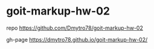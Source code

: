 # goit-markup-hw-02

repo https://github.com/Dmytro78/goit-markup-hw-02

gh-page https://dmytro78.github.io/goit-markup-hw-02/
